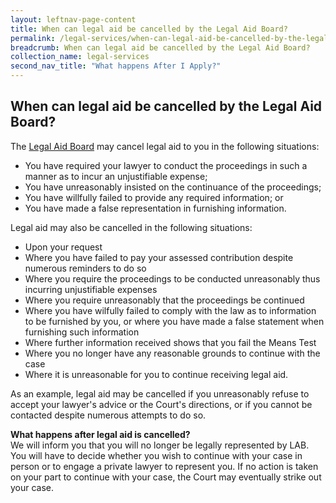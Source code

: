 ```yaml
---
layout: leftnav-page-content
title: When can legal aid be cancelled by the Legal Aid Board?
permalink: /legal-services/when-can-legal-aid-be-cancelled-by-the-legal-aid-board/
breadcrumb: When can legal aid be cancelled by the Legal Aid Board?
collection_name: legal-services
second_nav_title: "What happens After I Apply?"
---
```


When can legal aid be cancelled by the Legal Aid Board?
---

The [Legal Aid Board](/legal-services/what-is-the-legal-aid-board/) may cancel legal aid to you in the following situations: 

* You have required your lawyer to conduct the proceedings in such a manner as to incur an unjustifiable expense;
* You have unreasonably insisted on the continuance of the proceedings;
* You have willfully failed to provide any required information; or
* You have made a false representation in furnishing information.<br>

Legal aid may also be cancelled in the following situations: 


* Upon your request
* Where you have failed to pay your assessed contribution despite numerous reminders to do so
* Where you require the proceedings to be conducted unreasonably thus incurring unjustifiable expenses
* Where you require unreasonably that the proceedings be continued
* Where you have wilfully failed to comply with the law as to information to be furnished by you, or where you have made a false statement when furnishing such information
* Where further information received shows that you fail the Means Test
* Where you no longer have any reasonable grounds to continue with the case
* Where it is unreasonable for you to continue receiving legal aid.

As an example, legal aid may be cancelled if you unreasonably refuse to accept your lawyer's advice or the Court's directions, or if you cannot be contacted despite numerous attempts to do so.<br>
 

**What happens after legal aid is cancelled?**<br>
We will inform you that you will no longer be legally represented by LAB. You will have to decide whether you wish to continue with your case in person or to engage a private lawyer to represent you. If no action is taken on your part to continue with your case, the Court may eventually strike out your case.
